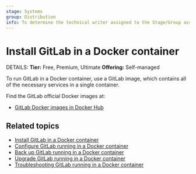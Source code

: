 ```yaml
---
stage: Systems
group: Distribution
info: To determine the technical writer assigned to the Stage/Group associated with this page, see https://handbook.gitlab.com/handbook/product/ux/technical-writing/#assignments
---
```


# Install GitLab in a Docker container

DETAILS:
**Tier:** Free, Premium, Ultimate
**Offering:** Self-managed

To run GitLab in a Docker container, use a GitLab image, which contains all of the
necessary services in a single container.

Find the GitLab official Docker images at:

- [GitLab Docker images in Docker Hub](https://hub.docker.com/r/gitlab/gitlab-ee/)

## Related topics

- [Install GitLab in a Docker container](installation.md)
- [Configure GitLab running in a Docker container](configuration.md)
- [Back up GitLab running in a Docker container](backup.md)
- [Upgrade GitLab running in a Docker container](upgrade.md)
- [Troubleshooting GitLab running in a Docker container](../docker/troubleshooting.md)
